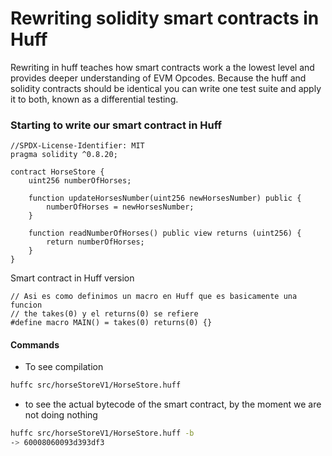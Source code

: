 # Rewriting solidity smart contracts in Huff
Rewriting in huff teaches how smart contracts work a the lowest level and provides deeper understanding of EVM Opcodes. Because the huff and solidity contracts should be identical you can write one test suite and apply it to both, known as a differential testing. 

### Starting to write our smart contract in Huff
```solidity 
//SPDX-License-Identifier: MIT
pragma solidity ^0.8.20;

contract HorseStore {
    uint256 numberOfHorses;

    function updateHorsesNumber(uint256 newHorsesNumber) public {
        numberOfHorses = newHorsesNumber;
    }

    function readNumberOfHorses() public view returns (uint256) {
        return numberOfHorses;
    }
}
```
Smart contract in Huff version
```Huff
// Asi es como definimos un macro en Huff que es basicamente una funcion 
// the takes(0) y el returns(0) se refiere 
#define macro MAIN() = takes(0) returns(0) {}
```
#### Commands 
- To see compilation
```bash
huffc src/horseStoreV1/HorseStore.huff
```
- to see the actual bytecode of the smart contract, by the moment we are not doing nothing 
```bash
huffc src/horseStoreV1/HorseStore.huff -b
-> 60008060093d393df3
```